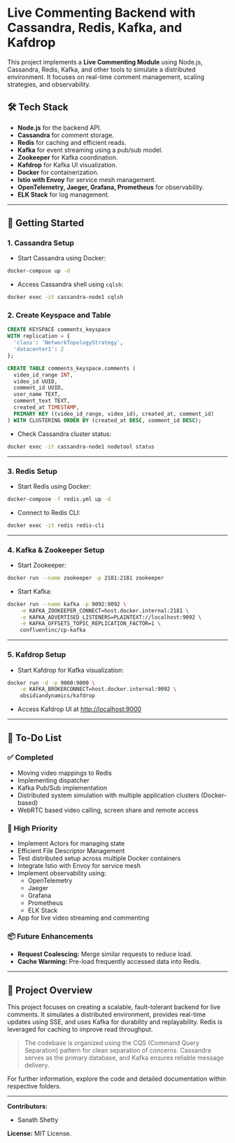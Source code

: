 # Live Commenting Backend with Cassandra, Redis, Kafka, and Kafdrop

This project implements a **Live Commenting Module** using Node.js, Cassandra, Redis, Kafka, and other tools to simulate a distributed environment. It focuses on real-time comment management, scaling strategies, and observability.

## 🛠️ **Tech Stack**

-   **Node.js** for the backend API.
-   **Cassandra** for comment storage.
-   **Redis** for caching and efficient reads.
-   **Kafka** for event streaming using a pub/sub model.
-   **Zookeeper** for Kafka coordination.
-   **Kafdrop** for Kafka UI visualization.
-   **Docker** for containerization.
-   **Istio with Envoy** for service mesh management.
-   **OpenTelemetry, Jaeger, Grafana, Prometheus** for observability.
-   **ELK Stack** for log management.

---

## 🚀 **Getting Started**

### 1. **Cassandra Setup**

-   Start Cassandra using Docker:

```bash
docker-compose up -d
```

-   Access Cassandra shell using `cqlsh`:

```bash
docker exec -it cassandra-node1 cqlsh
```

### 2. **Create Keyspace and Table**

```sql
CREATE KEYSPACE comments_keyspace
WITH replication = {
  'class': 'NetworkTopologyStrategy',
  'datacenter1': 2
};

CREATE TABLE comments_keyspace.comments (
  video_id_range INT,
  video_id UUID,
  comment_id UUID,
  user_name TEXT,
  comment_text TEXT,
  created_at TIMESTAMP,
  PRIMARY KEY ((video_id_range, video_id), created_at, comment_id)
) WITH CLUSTERING ORDER BY (created_at DESC, comment_id DESC);
```

-   Check Cassandra cluster status:

```bash
docker exec -it cassandra-node1 nodetool status
```

---

### 3. **Redis Setup**

-   Start Redis using Docker:

```bash
docker-compose -f redis.yml up -d
```

-   Connect to Redis CLI:

```bash
docker exec -it redis redis-cli
```

---

### 4. **Kafka & Zookeeper Setup**

-   Start Zookeeper:

```bash
docker run --name zookeeper -p 2181:2181 zookeeper
```

-   Start Kafka:

```bash
docker run --name kafka -p 9092:9092 \
    -e KAFKA_ZOOKEEPER_CONNECT=host.docker.internal:2181 \
    -e KAFKA_ADVERTISED_LISTENERS=PLAINTEXT://localhost:9092 \
    -e KAFKA_OFFSETS_TOPIC_REPLICATION_FACTOR=1 \
    confluentinc/cp-kafka
```

---

### 5. **Kafdrop Setup**

-   Start Kafdrop for Kafka visualization:

```bash
docker run -d -p 9000:9000 \
    -e KAFKA_BROKERCONNECT=host.docker.internal:9092 \
    obsidiandynamics/kafdrop
```

-   Access Kafdrop UI at [http://localhost:9000](http://localhost:9000)

---

## 📌 **To-Do List**

### ✅ **Completed**

-   Moving video mappings to Redis
-   Implementing dispatcher
-   Kafka Pub/Sub implementation
-   Distributed system simulation with multiple application clusters (Docker-based)
-   WebRTC based video calling, screen share and remote access

### 🔎 **High Priority**

-   Implement Actors for managing state
-   Efficient File Descriptor Management
-   Test distributed setup across multiple Docker containers
-   Integrate Istio with Envoy for service mesh
-   Implement observability using:
    -   OpenTelemetry
    -   Jaeger
    -   Grafana
    -   Prometheus
    -   ELK Stack
-   App for live video streaming and commenting

### 📦 **Future Enhancements**

-   **Request Coalescing:** Merge similar requests to reduce load.
-   **Cache Warming:** Pre-load frequently accessed data into Redis.

---

## 📄 **Project Overview**

This project focuses on creating a scalable, fault-tolerant backend for live comments. It simulates a distributed environment, provides real-time updates using SSE, and uses Kafka for durability and replayability. Redis is leveraged for caching to improve read throughput.

> The codebase is organized using the CQS (Command Query Separation) pattern for clean separation of concerns. Cassandra serves as the primary database, and Kafka ensures reliable message delivery.

For further information, explore the code and detailed documentation within respective folders.

---

**Contributors:**

-   Sanath Shetty

**License:** MIT License.
